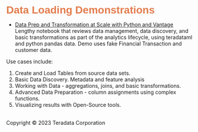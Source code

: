 <b style = 'font-size:28px;font-family:Arial;color:#E37C4D'>Data Loading Demonstrations</b>
 
* [Data Prep and Transformation at Scale with Python and Vantage](../UseCases/DataPrepAndDiscovery/DataPrepAndDiscovery.ipynb)
<br>Lengthy notebook that reviews data management, data discovery, and basic transformations as part of the analytics lifecycle, using teradataml and python pandas data.  Demo uses fake Financial Transaction and customer data.

Use cases include: 
1. Create and Load Tables from source data sets. 
2. Basic Data Discovery. Metadata and feature analysis 
3. Working with Data - aggregations, joins, and basic transformations. 
4. Advanced Data Preparation - column assignments using complex functions. 
5. Visualizing results with Open-Source tools.<br><br>
 

Copyright © 2023 Teradata Corporation

